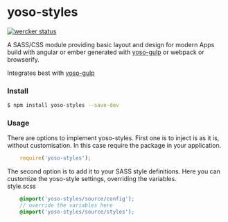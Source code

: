 # yoso-styles

[![wercker status](https://app.wercker.com/status/32c4f483810a29acbf08c1684adec8b7/m "wercker status")](https://app.wercker.com/project/bykey/32c4f483810a29acbf08c1684adec8b7)

A SASS/CSS module providing basic layout and design for modern Apps build with angular or ember generated with [yoso-gulp](https://github.com/doroppu/yoso-gulp) or webpack or browserify. 

Integrates best with [yoso-gulp](https://github.com/doroppu/yoso-gulp)

### Install
```bash
$ npm install yoso-styles --save-dev
```

### Usage
There are options to implement yoso-styles. First one is to inject is as it is, without customisation. In this case require the package in your application.
```javascript
    require('yoso-styles');
 ```
 
 The second option is to add it to your SASS style definitions. Here you can customize the yoso-style settings, overriding the variables.    
 style.scss
 ```scss
     @import('yoso-styles/source/config');
     // override the variables here
     @import('yoso-styles/source/styles');
  ```
 
